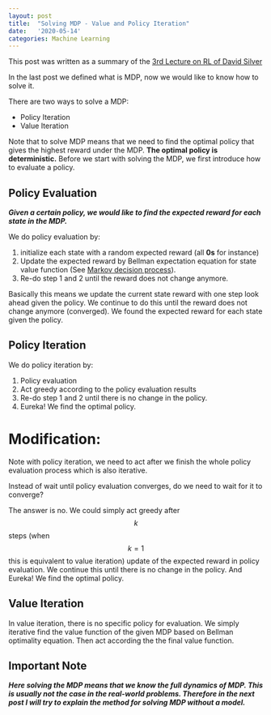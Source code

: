 ```yaml
---
layout: post
title:  "Solving MDP - Value and Policy Iteration"
date:   '2020-05-14'
categories: Machine Learning
---
```

<script type="text/javascript" async
  src="https://cdnjs.cloudflare.com/ajax/libs/mathjax/2.7.5/MathJax.js?config=TeX-MML-AM_CHTML">
</script>

This post was written as a summary of the [3rd Lecture on RL of David Silver](https://www.youtube.com/watch?v=Nd1-UUMVfz4&list=PLzuuYNsE1EZAXYR4FJ75jcJseBmo4KQ9-&index=3)

In the last post we defined what is MDP, now we would like to know how to solve it.

There are two ways to solve a MDP:
- Policy Iteration
- Value Iteration

Note that to solve MDP means that we need to find the optimal policy that gives the highest reward under the MDP. **The optimal policy is deterministic.** Before we start with solving the MDP, we first introduce how to evaluate a policy.
## Policy Evaluation
**_Given a certain policy, we would like to find the expected reward for each state in the MDP._**

We do policy evaluation by:
1. initialize each state with a random expected reward (all **0s**  for instance)
2. Update the expected reward by Bellman expectation equation for state value function (See [Markov decision process](https://jihong-zhu.github.io/machine/learning/2020/05/03/Markov-Decision-Process.html)).
3. Re-do step 1 and 2 until the reward does not change anymore.

Basically this means we update the current state reward with one step look ahead given the policy. We continue to do this until the reward does not change anymore (converged). We found the expected reward for each state given the policy.
## Policy Iteration
We do policy iteration by:
1. Policy evaluation
2. Act greedy according to the policy evaluation results
3. Re-do step 1 and 2 until there is no change in the policy.
4. Eureka! We find the optimal policy.

# Modification:
Note with policy iteration, we need to act after we finish the whole policy evaluation process which is also iterative.

Instead of wait until policy evaluation converges, do we need to wait for it to converge?

The answer is no. We could simply act greedy after $$k$$ steps (when $$k = 1$$ this is equivalent to value iteration) update of the expected reward in policy evaluation. We continue this until there is no change in the policy. And Eureka! We find the optimal policy.

## Value Iteration
In value iteration, there is no specific policy for evaluation. We simply iterative find the value function of the given MDP based on Bellman optimality equation. Then act according the the final value function.

## Important Note
**_Here solving the MDP means that we know the full dynamics of MDP. This is usually not the case in the real-world problems. Therefore in the next post I will try to explain the method for solving MDP without a model._**
